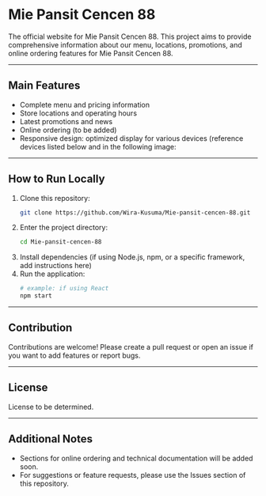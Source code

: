 # Mie Pansit Cencen 88

The official website for Mie Pansit Cencen 88. This project aims to provide comprehensive information about our menu, locations, promotions, and online ordering features for Mie Pansit Cencen 88.

---

## Main Features

- Complete menu and pricing information
- Store locations and operating hours
- Latest promotions and news
- Online ordering (to be added)
- Responsive design: optimized display for various devices (reference devices listed below and in the following image: 

---

## How to Run Locally

1. Clone this repository:
    ```bash
    git clone https://github.com/Wira-Kusuma/Mie-pansit-cencen-88.git
    ```
2. Enter the project directory:
    ```bash
    cd Mie-pansit-cencen-88
    ```
3. Install dependencies (if using Node.js, npm, or a specific framework, add instructions here)
4. Run the application:
    ```bash
    # example: if using React
    npm start
    ```

---

## Contribution

Contributions are welcome! Please create a pull request or open an issue if you want to add features or report bugs.

---

## License

License to be determined.

---

## Additional Notes

- Sections for online ordering and technical documentation will be added soon.
- For suggestions or feature requests, please use the Issues section of this repository.
